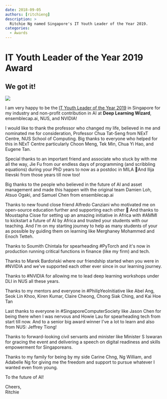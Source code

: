 ```yaml
---
date: 2018-09-05
authors: [ritchieng]
description: >
  Ritchie Ng named Singapore's IT Youth Leader of the Year 2019.
categories:
  - Awards
---
```


# IT Youth Leader of the Year 2019 Award

## We got it!

![](https://res.cloudinary.com/ritchieng/image/upload/v1552267733/award_it_youth_2019_rwzanm.jpg)

I am very happy to be the [IT Youth Leader of the Year 2019](https://www.scs.org.sg/it-leader-awards/winners-by-year.php?year=2019) in Singapore for my industry and non-profit contribution in AI at **Deep Learning Wizard**, ensemblecap.ai, NUS,  and NVIDIA!

I would like to thank the professor who changed my life, believed in me and nominated me for consideration, Professor Chua Tat-Seng from NExT Centre, NUS School of Computing. Big thanks to everyone who helped for this in NExT Centre particularly Choon Meng, Tek Min, Chua Yi Hao, and Eugene Tan.

Special thanks to an important friend and associate who stuck by with me all the way, Jie Fu from our endless days of programming (and scribbling equations) during your PhD years to now as a postdoc in MILA 🙂And Ilija Ilievski from those years till now too!

Big thanks to the people who believed in the future of AI and asset management and made this happen with the original team Damien Loh, Atsuo Ogaki, and Samuel Chen from ensemblecap.ai

Thanks to new found close friend Alfredo Canziani who motivated me on open-source education further and supporting each other 🙂 And thanks to Moustapha Cisse for setting up an amazing initiative in Africa with #AMMI to kickstart a future of AI by Africa and trusted your students with our teaching. And I'm on my starting journey to help as many students of your as possible by guiding them on learning like Merghaney Mohammed and Enoch Tetteh.

Thanks to Soumith Chintala for spearheading #PyTorch and it's now in production running critical functions in finance (like my firm) and tech.

Thanks to Marek Bardoński where our friendship started when you were in #NVIDIA and we've supported each other ever since in our learning journey.

Thanks to #NVIDIA for allowing me to lead deep learning workshops under DLI in NUS all these years.

Thanks to my mentors and everyone in #PhilipYeoInitiative like Abel Ang, Seok Lin Khoo, Kiren Kumar, Claire Cheong, Chong Siak Ching, and Kai Hoe Tan

Last thanks to everyone in #SingaporeComputerSociety like Jason Chen for being there when I was nervous and Howie Lau for spearheading tech from start till now. And to a senior big award winner I've a lot to learn and also from NUS: Jeffrey Tiong!

Thanks to forward-looking civil servants and minister like Minister S Iswaran for gracing the event and delivering a speech on digital readiness and skills empowerment for Singaporeans.

Thanks to my family for being by my side Carine Chng, Ng William, and Adabelle Ng for giving me the freedom and support to pursue whatever I wanted even from young.

To the future of AI!

Cheers,
<br />Ritchie